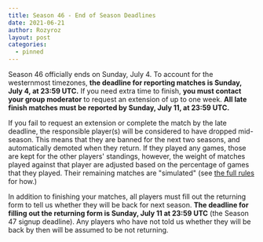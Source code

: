 ```yaml
---
title: Season 46 - End of Season Deadlines
date: 2021-06-21
author: Rozyroz
layout: post
categories:
  - pinned
---
```

Season 46 officially ends on Sunday, July 4. To account for the westernmost timezones, **the deadline for reporting matches is Sunday, July 4, at 23:59 UTC.**
If you need extra time to finish, **you must contact your group moderator** to request an extension of up to one week. **All late finish matches must be reported by Sunday, July 11, at 23:59 UTC.**

If you fail to request an extension or complete the match by the late deadline, the responsible player(s) will be considered to have dropped mid-season. This means that they are banned for the next two seasons, and automatically demoted when they return. If they played any games, those are kept for the other players' standings, however, the weight of matches played against that player are adjusted based on the percentage of games that they played. Their remaining matches are "simulated" (see [the full rules](https://dominionleague.org/rules) for how.)

In addition to finishing your matches, all players must fill out the returning form to tell us whether they will be back for next season. **The deadline for filling out the returning form is Sunday, July 11 at 23:59 UTC** (the Season 47 signup deadline). Any players who have not told us whether they will be back by then will be assumed to be not returning.